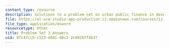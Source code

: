 ```yaml
---
content_type: resource
description: Solutions to a problem set on urban public finance in developing countries.
file: https://ol-ocw-studio-app-production.s3.amazonaws.com/courses/11-487-urban-public-finance-in-developing-countries-fall-2004/8fc47ccbc523d00140c12c982b7f4b37_ps3_ans.xls
file_type: application/msword
resourcetype: Other
title: Problem Set 3 Answers
uid: 8fc47ccb-c523-d001-40c1-2c982b7f4b37
---
```

